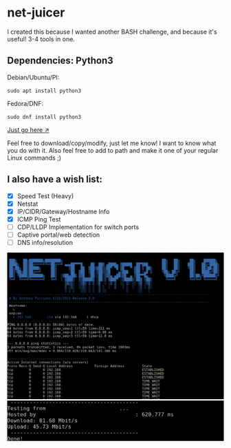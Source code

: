 # net-juicer
<p>I created this because I wanted another BASH challenge, and because it's useful! 3-4 tools in one.</p>

## Dependencies: Python3

Debian/Ubuntu/PI:
```
sudo apt install python3
```
Fedora/DNF:
```
sudo dnf install python3
```
[Just go here ↗](https://docs.python.org/3/using/unix.html)

Feel free to download/copy/modify, just let me know! I want to know what you do with it.
Also feel free to add to path and make it one of your regular Linux commands ;)

## I also have a wish list:

- [x] Speed Test (Heavy)
- [x] Netstat
- [x] IP/CIDR/Gateway/Hostname Info
- [x] ICMP Ping Test
- [ ] CDP/LLDP Implementation for switch ports
- [ ] Captive portal/web detection
- [ ] DNS info/resolution

![Program Demo 1](https://raw.githubusercontent.com/anthonp/net-juicer/main/Program1.png)
![Program Demo 2](https://raw.githubusercontent.com/anthonp/net-juicer/main/Program2.png)
